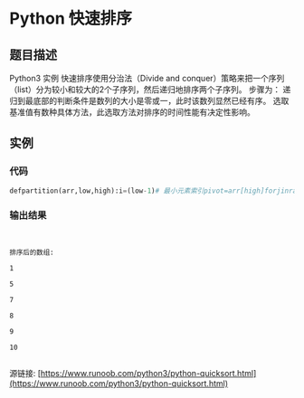 # Python 快速排序

## 题目描述
Python3 实例
快速排序使用分治法（Divide and conquer）策略来把一个序列（list）分为较小和较大的2个子序列，然后递归地排序两个子序列。
步骤为：
递归到最底部的判断条件是数列的大小是零或一，此时该数列显然已经有序。
选取基准值有数种具体方法，此选取方法对排序的时间性能有决定性影响。

## 实例
### 代码
```python
defpartition(arr,low,high):i=(low-1)# 最小元素索引pivot=arr[high]forjinrange(low,high):# 当前元素小于或等于 pivotifarr[j]<=pivot:i=i+1arr[i],arr[j]=arr[j],arr[i]arr[i+1],arr[high]=arr[high],arr[i+1]return(i+1)# arr[] --> 排序数组# low  --> 起始索引# high  --> 结束索引# 快速排序函数defquickSort(arr,low,high):iflow<high:pi=partition(arr,low,high)quickSort(arr,low,pi-1)quickSort(arr,pi+1,high)arr=[10,7,8,9,1,5]n=len(arr)quickSort(arr,0,n-1)print("排序后的数组:")foriinrange(n):print("%d"%arr[i]),
```
### 输出结果
```

排序后的数组:
1
5
7
8
9
10

```
源链接: [https://www.runoob.com/python3/python-quicksort.html](https://www.runoob.com/python3/python-quicksort.html)